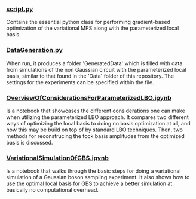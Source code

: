 ### [ script.py ](./script.py)
Contains the essential python class for performing gradient-based optimization of the variational MPS along with the parameterized local basis.

### [ DataGeneration.py ](./DataGeneration.py)
When run, it produces a folder 'GeneratedData' which is filled with data from simulations of the non Gaussian circuit with the parameterized local basis, similar to that found in the 'Data' folder of this repository. The settings for the experiments can be specified within the file.

### [ OverviewOfConsiderationsForParameterizedLBO.ipynb ](./OverviewOfConsiderationsForParameterizedLBO.ipynb)
Is a notebook that showcases the different considerations one can make when utilizing the parameterized LBO approach. It compares two different ways of optimizing the local basis to doing no basis optimization at all, and how this may be build on top of by standard LBO techniques. Then, two methods for reconstrucing the fock basis amplitudes from the optimized basis is discussed.

### [ VariationalSimulationOfGBS.ipynb ](./VariationalSimulationOfGBS.ipynb)
Is a notebook that walks through the basic steps for doing a variational simulation of a Gaussian boson sampling experiment. It also shows how to use the optimal local basis for GBS to achieve a better simulation at basically no computational overhead.